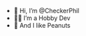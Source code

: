 - 👋 Hi, I’m @CheckerPhil
- 👩‍💻 I’m a Hobby Dev
- 🥜 And I like Peanuts

<!---
CheckerPhil/CheckerPhil is a ✨ special ✨ repository because its `README.md` (this file) appears on your GitHub profile.
You can click the Preview link to take a look at your changes.
--->
